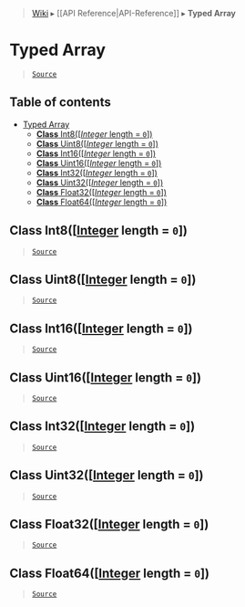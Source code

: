 > [Wiki](Home) ▸ [[API Reference|API-Reference]] ▸ **Typed Array**

# Typed Array

> [`Source`](/Neft-io/neft/blob/11ce61113abf36cfee4cca0e72112ab5bff468a7/src/typed-array/index.litcoffee#typed-array)

## Table of contents
* [Typed Array](#typed-array)
  * [**Class** Int8([*Integer* length = `0`])](#class-int8integer-length--0)
  * [**Class** Uint8([*Integer* length = `0`])](#class-uint8integer-length--0)
  * [**Class** Int16([*Integer* length = `0`])](#class-int16integer-length--0)
  * [**Class** Uint16([*Integer* length = `0`])](#class-uint16integer-length--0)
  * [**Class** Int32([*Integer* length = `0`])](#class-int32integer-length--0)
  * [**Class** Uint32([*Integer* length = `0`])](#class-uint32integer-length--0)
  * [**Class** Float32([*Integer* length = `0`])](#class-float32integer-length--0)
  * [**Class** Float64([*Integer* length = `0`])](#class-float64integer-length--0)

## **Class** Int8([[Integer](/Neft-io/neft/wiki/Utils-API#isinteger) length = `0`])

> [`Source`](/Neft-io/neft/blob/11ce61113abf36cfee4cca0e72112ab5bff468a7/src/typed-array/index.litcoffee#class-int8integer-length--0)

## **Class** Uint8([[Integer](/Neft-io/neft/wiki/Utils-API#isinteger) length = `0`])

> [`Source`](/Neft-io/neft/blob/11ce61113abf36cfee4cca0e72112ab5bff468a7/src/typed-array/index.litcoffee#class-uint8integer-length--0)

## **Class** Int16([[Integer](/Neft-io/neft/wiki/Utils-API#isinteger) length = `0`])

> [`Source`](/Neft-io/neft/blob/11ce61113abf36cfee4cca0e72112ab5bff468a7/src/typed-array/index.litcoffee#class-int16integer-length--0)

## **Class** Uint16([[Integer](/Neft-io/neft/wiki/Utils-API#isinteger) length = `0`])

> [`Source`](/Neft-io/neft/blob/11ce61113abf36cfee4cca0e72112ab5bff468a7/src/typed-array/index.litcoffee#class-uint16integer-length--0)

## **Class** Int32([[Integer](/Neft-io/neft/wiki/Utils-API#isinteger) length = `0`])

> [`Source`](/Neft-io/neft/blob/11ce61113abf36cfee4cca0e72112ab5bff468a7/src/typed-array/index.litcoffee#class-int32integer-length--0)

## **Class** Uint32([[Integer](/Neft-io/neft/wiki/Utils-API#isinteger) length = `0`])

> [`Source`](/Neft-io/neft/blob/11ce61113abf36cfee4cca0e72112ab5bff468a7/src/typed-array/index.litcoffee#class-uint32integer-length--0)

## **Class** Float32([[Integer](/Neft-io/neft/wiki/Utils-API#isinteger) length = `0`])

> [`Source`](/Neft-io/neft/blob/11ce61113abf36cfee4cca0e72112ab5bff468a7/src/typed-array/index.litcoffee#class-float32integer-length--0)

## **Class** Float64([[Integer](/Neft-io/neft/wiki/Utils-API#isinteger) length = `0`])

> [`Source`](/Neft-io/neft/blob/11ce61113abf36cfee4cca0e72112ab5bff468a7/src/typed-array/index.litcoffee#class-float64integer-length--0)

